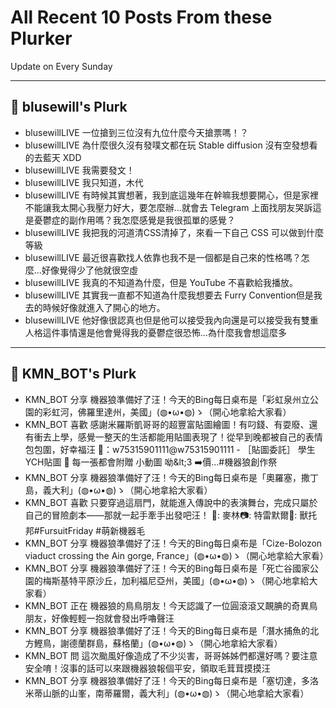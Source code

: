 # All Recent 10 Posts From these Plurker

Update on Every Sunday

---

## 📰 blusewill's Plurk


- blusewillLIVE 一位搶到三位沒有九位什麼今天搶票嗎！？
- blusewillLIVE 為什麼很久沒有發噗文都在玩 Stable diffusion 沒有空發想看的去藍天 XDD
- blusewillLIVE 我需要發文！
- blusewillLIVE 我只知道，木代
- blusewillLIVE 有時候其實想著，我到底這幾年在幹嘛我想要開心，但是家裡不能讓我太開心我壓力好大，要怎麼辦...就會去 Telegram 上面找朋友哭訴這是憂鬱症的副作用嗎？我怎麼感覺是我很孤單的感覺？
- blusewillLIVE 我把我的河道清CSS清掉了，來看一下自己 CSS 可以做到什麼等級
- blusewillLIVE 最近很喜歡找人依靠也我不是一個都是自己來的性格嗎？怎麼...好像覺得少了他就很空虛
- blusewillLIVE 我真的不知道為什麼，但是 YouTube 不喜歡給我播放。
- blusewillLIVE 其實我一直都不知道為什麼我想要去 Furry Convention但是我去的時候好像就進入了開心的地方。
- blusewillLIVE 他好像很認真也但是他可以接受我內向還是可以接受我有雙重人格這件事情還是他會覺得我的憂鬱症很恐怖...為什麼我會想這麼多

---

## 📰 KMN_BOT's Plurk


- KMN_BOT 分享 機器狼準備好了汪！今天的Bing每日桌布是「彩虹泉州立公園的彩虹河，佛羅里達州，美國」(◍•ω•◍)ゝ（開心地拿給大家看）
- KMN_BOT 喜歡 感謝米羅斯凱哥哥的超豐富貼圖繪圖！有叼錢、有耍廢、還有衝去上學，感覺一整天的生活都能用貼圖表現了！從早到晚都被自己的表情包包圍，好幸福汪 🎨：w75315901111@w75315901111 - ［貼圖委託］ 學生YCH貼圖 🏫 每一張都會附贈 小動圖 呦&amp;lt;3 ➡️價...#機器狼創作祭
- KMN_BOT 分享 機器狼準備好了汪！今天的Bing每日桌布是「奧羅塞，撒丁島，義大利」(◍•ω•◍)ゝ（開心地拿給大家看）
- KMN_BOT 喜歡 只要穿過這扇門，就能進入傳說中的表演舞台，完成只屬於自己的冒險劇本——那就一起手牽手出發吧汪！ 🐺: 麥林📷: 特雷默爾🧵: 獸托邦#FursuitFriday #萌新機器毛
- KMN_BOT 分享 機器狼準備好了汪！今天的Bing每日桌布是「Cize-Bolozon viaduct crossing the Ain gorge, France」(◍•ω•◍)ゝ（開心地拿給大家看）
- KMN_BOT 分享 機器狼準備好了汪！今天的Bing每日桌布是「死亡谷國家公園的梅斯基特平原沙丘，加利福尼亞州，美國」(◍•ω•◍)ゝ（開心地拿給大家看）
- KMN_BOT 正在 機器狼的鳥鳥朋友！今天認識了一位圓滾滾又靦腆的奇異鳥朋友，好像輕輕一抱就會發出呼嚕聲汪
- KMN_BOT 分享 機器狼準備好了汪！今天的Bing每日桌布是「潛水捕魚的北方鰹鳥，謝德蘭群島，蘇格蘭」(◍•ω•◍)ゝ（開心地拿給大家看）
- KMN_BOT 問 這次颱風好像造成了不少災害，哥哥姊姊們都還好嗎？要注意安全唷！沒事的話可以來跟機器狼報個平安，領取毛茸茸摸摸汪
- KMN_BOT 分享 機器狼準備好了汪！今天的Bing每日桌布是「塞切達，多洛米蒂山脈的山峯，南蒂羅爾，義大利」(◍•ω•◍)ゝ（開心地拿給大家看）


